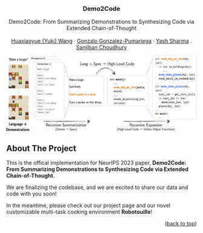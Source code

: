 <!-- Improved compatibility of back to top link: See: https://github.com/othneildrew/Best-README-Template/pull/73 -->
<a name="readme-top"></a>
<!--
*** Thanks for checking out the Best-README-Template. If you have a suggestion
*** that would make this better, please fork the repo and create a pull request
*** or simply open an issue with the tag "enhancement".
*** Don't forget to give the project a star!
*** Thanks again! Now go create something AMAZING! :D
-->

<!-- PROJECT SHIELDS -->
<!--
*** I'm using markdown "reference style" links for readability.
*** Reference links are enclosed in brackets [ ] instead of parentheses ( ).
*** See the bottom of this document for the declaration of the reference variables
*** for contributors-url, forks-url, etc. This is an optional, concise syntax you may use.
*** https://www.markdownguide.org/basic-syntax/#reference-style-links
-->
<!-- [![Contributors][contributors-shield]][contributors-url] -->
<!-- [![Forks][forks-shield]][forks-url] -->
<!-- [![Stargazers][stars-shield]][stars-url] -->
<!-- [![Issues][issues-shield]][issues-url] -->
<!-- [![MIT License][license-shield]][license-url] -->
<!-- [![LinkedIn][linkedin-shield]][linkedin-url] -->



<!-- PROJECT LOGO -->
<br />
<div align="center">
<h3 align="center">Demo2Code</h3>
  <p align="center">
    Demo2Code: From Summarizing Demonstrations to Synthesizing Code via Extended Chain-of-Thought
    <br />
    <br />
    <a href="https://lunay0yuki.github.io/">Huaxiaoyue (Yuki) Wang</a>
    ·
    <a href="https://github.com/chalo2000">Gonzalo Gonzalez-Pumariega</a>
    ·
    <a href="https://yash-s20.github.io/">Yash Sharma</a>
    .
    <a href="https://www.sanjibanchoudhury.com/">Sanjiban Choudhury</a>
  </p>

  <a href="https://github.com/portal-cornell/demo2code">
    <img src="README_assets/method_overview.png" alt="Logo" width="600" height="200">
  </a>
</div>


<!-- ABOUT THE PROJECT -->
## About The Project
This is the offical implementation for NeurIPS 2023 paper, **Demo2Code: From Summarizing Demonstrations to Synthesizing Code via Extended Chain-of-Thought**. 

We are finalizing the codebase, and we are excited to share our data and code with you soon!

In the meantime, please check out our project page and our novel customizable multi-task cooking environment **Robotouille**!

<p align="right">(<a href="#readme-top">back to top</a>)</p>


<!-- MARKDOWN LINKS & IMAGES -->
<!-- https://www.markdownguide.org/basic-syntax/#reference-style-links -->
[contributors-shield]: https://img.shields.io/github/contributors/portal-cornell/simple-gpt.svg?style=for-the-badge
[contributors-url]: https://github.com/portal-cornell/simple-gpt/graphs/contributors
[forks-shield]: https://img.shields.io/github/forks/portal-cornell/simple-gpt.svg?style=for-the-badge
[forks-url]: https://github.com/portal-cornell/simple-gpt/network/members
[stars-shield]: https://img.shields.io/github/stars/portal-cornell/simple-gpt.svg?style=for-the-badge
[stars-url]: https://github.com/portal-cornell/simple-gpt/stargazers
[issues-shield]: https://img.shields.io/github/issues/portal-cornell/simple-gpt.svg?style=for-the-badge
[issues-url]: https://github.com/portal-cornell/simple-gpt/issues
[license-shield]: https://img.shields.io/github/license/portal-cornell/simple-gpt.svg?style=for-the-badge
[license-url]: https://github.com/portal-cornell/simple-gpt/blob/master/LICENSE.txt
[linkedin-shield]: https://img.shields.io/badge/-LinkedIn-black.svg?style=for-the-badge&logo=linkedin&colorB=555
[linkedin-url]: https://linkedin.com/in/linkedin_username
[product-screenshot]: images/screenshot.png
[Next.js]: https://img.shields.io/badge/next.js-000000?style=for-the-badge&logo=nextdotjs&logoColor=white
[Next-url]: https://nextjs.org/
[React.js]: https://img.shields.io/badge/React-20232A?style=for-the-badge&logo=react&logoColor=61DAFB
[React-url]: https://reactjs.org/
[Vue.js]: https://img.shields.io/badge/Vue.js-35495E?style=for-the-badge&logo=vuedotjs&logoColor=4FC08D
[Vue-url]: https://vuejs.org/
[Angular.io]: https://img.shields.io/badge/Angular-DD0031?style=for-the-badge&logo=angular&logoColor=white
[Angular-url]: https://angular.io/
[Svelte.dev]: https://img.shields.io/badge/Svelte-4A4A55?style=for-the-badge&logo=svelte&logoColor=FF3E00
[Svelte-url]: https://svelte.dev/
[Laravel.com]: https://img.shields.io/badge/Laravel-FF2D20?style=for-the-badge&logo=laravel&logoColor=white
[Laravel-url]: https://laravel.com
[Bootstrap.com]: https://img.shields.io/badge/Bootstrap-563D7C?style=for-the-badge&logo=bootstrap&logoColor=white
[Bootstrap-url]: https://getbootstrap.com
[JQuery.com]: https://img.shields.io/badge/jQuery-0769AD?style=for-the-badge&logo=jquery&logoColor=white
[JQuery-url]: https://jquery.com 